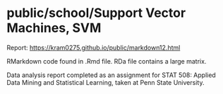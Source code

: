 # public/school/Support Vector Machines, SVM

Report: https://kram0275.github.io/public/markdown12.html

RMarkdown code found in .Rmd file.
RDa file contains a large matrix.

Data analysis report completed as an assignment for STAT 508: Applied Data Mining and Statistical Learning, taken at Penn State University.
